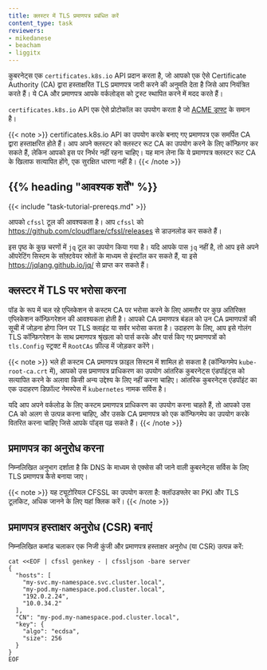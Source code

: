 ```yaml
---
title: क्लस्टर में TLS प्रमाणपत्र प्रबंधित करें
content_type: task
reviewers:
- mikedanese
- beacham
- liggitx
---
```


<!-- overview -->

कुबरनेट्स एक `certificates.k8s.io` API प्रदान करता है, जो आपको एक ऐसे Certificate Authority (CA) द्वारा हस्ताक्षरित TLS प्रमाणपत्र जारी करने की अनुमति देता है जिसे आप नियंत्रित करते हैं। ये CA और प्रमाणपत्र आपके वर्कलोड्स को ट्रस्ट स्थापित करने में मदद करते हैं।

`certificates.k8s.io` API एक ऐसे प्रोटोकॉल का उपयोग करता है जो [ACME
ड्राफ्ट](https://github.com/ietf-wg-acme/acme/) के समान है।


{{< note >}}
certificates.k8s.io API का उपयोग करके बनाए गए प्रमाणपत्र एक समर्पित CA
द्वारा हस्ताक्षरित होते हैं। आप अपने क्लस्टर को क्लस्टर रूट CA का उपयोग करने के लिए कॉन्फ़िगर
कर सकते हैं, लेकिन आपको इस पर निर्भर नहीं रहना चाहिए। यह मान लेना कि ये प्रमाणपत्र क्लस्टर
रूट CA के खिलाफ सत्यापित होंगे, एक सुरक्षित धारणा नहीं है।
{{< /note >}}




## {{% heading "आवश्यक शर्तें" %}}


{{< include "task-tutorial-prereqs.md" >}}

आपको `cfssl` टूल की आवश्यकता है। आप `cfssl` को
https://github.com/cloudflare/cfssl/releases से डाउनलोड कर सकते हैं।

इस पृष्ठ के कुछ चरणों में `jq` टूल का उपयोग किया गया है। यदि आपके पास `jq` नहीं है, तो आप
इसे अपने ऑपरेटिंग सिस्टम के सॉफ़्टवेयर स्रोतों के माध्यम से इंस्टॉल कर सकते हैं, या इसे
https://jqlang.github.io/jq/ से प्राप्त कर सकते हैं।

<!-- steps -->

## क्लस्टर में TLS पर भरोसा करना

पॉड के रूप में चल रहे एप्लिकेशन से कस्टम CA पर भरोसा करने के लिए आमतौर पर
कुछ अतिरिक्त एप्लिकेशन कॉन्फ़िगरेशन की आवश्यकता होती है। आपको CA प्रमाणपत्र बंडल
को उन CA प्रमाणपत्रों की सूची में जोड़ना होगा जिन पर TLS क्लाइंट या सर्वर भरोसा करता है। उदाहरण
के लिए, आप इसे गोलंग TLS कॉन्फ़िगरेशन के साथ प्रमाणपत्र श्रृंखला को पार्स करके और पार्स किए गए
प्रमाणपत्रों को `tls.Config` स्ट्रक्ट में `RootCAs` फ़ील्ड में जोड़कर करेंगे।

{{< note >}}
भले ही कस्टम CA प्रमाणपत्र फ़ाइल सिस्टम में शामिल हो सकता है (कॉन्फिगमेप `kube-root-ca.crt` में),
आपको उस प्रमाणपत्र प्राधिकरण का उपयोग आंतरिक कुबरनेट्स एंडपॉइंट्स को सत्यापित करने के अलावा
किसी अन्य उद्देश्य के लिए नहीं करना चाहिए। आंतरिक कुबरनेट्स एंडपॉइंट का एक उदाहरण डिफ़ॉल्ट
नेमस्पेस में `kubernetes` नामक सर्विस है।

यदि आप अपने वर्कलोड के लिए कस्टम प्रमाणपत्र प्राधिकरण का उपयोग करना चाहते हैं, तो आपको
उस CA को अलग से उत्पन्न करना चाहिए, और उसके CA प्रमाणपत्र को एक
कॉन्फिगमेप का उपयोग करके वितरित करना चाहिए
जिसे आपके पॉड्स पढ़ सकते हैं।
{{< /note >}}

## प्रमाणपत्र का अनुरोध करना

निम्नलिखित अनुभाग दर्शाता है कि DNS के माध्यम से एक्सेस की जाने वाली कुबरनेट्स सर्विस के लिए TLS प्रमाणपत्र कैसे बनाया जाए।

{{< note >}}
यह ट्यूटोरियल CFSSL का उपयोग करता है: क्लॉउडफ्लेर का PKI और TLS टूलकिट, अधिक जानने के लिए यहां क्लिक करें।
{{< /note >}}

## प्रमाणपत्र हस्ताक्षर अनुरोध (CSR) बनाएं

निम्नलिखित कमांड चलाकर एक निजी कुंजी और प्रमाणपत्र हस्ताक्षर अनुरोध (या CSR) उत्पन्न करें:

```shell
cat <<EOF | cfssl genkey - | cfssljson -bare server
{
  "hosts": [
    "my-svc.my-namespace.svc.cluster.local",
    "my-pod.my-namespace.pod.cluster.local",
    "192.0.2.24",
    "10.0.34.2"
  ],
  "CN": "my-pod.my-namespace.pod.cluster.local",
  "key": {
    "algo": "ecdsa",
    "size": 256
  }
}
EOF
